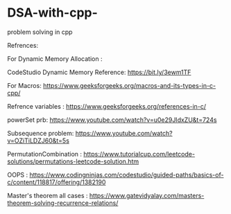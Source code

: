 # DSA-with-cpp-
problem solving in cpp 

Refrences:

For Dynamic Memory Allocation :
 
CodeStudio Dynamic Memory Reference: https://bit.ly/3ewm1TF

For Macros: https://www.geeksforgeeks.org/macros-and-its-types-in-c-cpp/

Refrence variables : https://www.geeksforgeeks.org/references-in-c/

powerSet prb: https://www.youtube.com/watch?v=u0e29JIdxZU&t=724s

Subsequence problem: https://www.youtube.com/watch?v=OZiTiLDZJ60&t=5s

PermutationCombination : https://www.tutorialcup.com/leetcode-solutions/permutations-leetcode-solution.htm

OOPS : https://www.codingninjas.com/codestudio/guided-paths/basics-of-c/content/118817/offering/1382190

Master's theorem all cases : https://www.gatevidyalay.com/masters-theorem-solving-recurrence-relations/